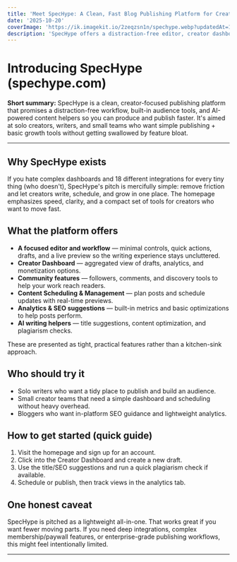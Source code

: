 ```yaml
---
title: 'Meet SpecHype: A Clean, Fast Blog Publishing Platform for Creators'
date: '2025-10-20'
coverImage: 'https://ik.imagekit.io/2zeqzsn1n/spechype.webp?updatedAt=1760966157680'
description: 'SpecHype offers a distraction-free editor, creator dashboard, and analytics to help creators publish faster and grow their audience.'
---
```


# Introducing SpecHype (spechype.com)

**Short summary:** SpecHype is a clean, creator-focused publishing platform that promises a distraction-free workflow, built-in audience tools, and AI-powered content helpers so you can produce and publish faster. It's aimed at solo creators, writers, and small teams who want simple publishing + basic growth tools without getting swallowed by feature bloat.

---

## Why SpecHype exists

If you hate complex dashboards and 18 different integrations for every tiny thing (who doesn't), SpecHype's pitch is mercifully simple: remove friction and let creators write, schedule, and grow in one place. The homepage emphasizes speed, clarity, and a compact set of tools for creators who want to move fast.

## What the platform offers

- **A focused editor and workflow** — minimal controls, quick actions, drafts, and a live preview so the writing experience stays uncluttered.
- **Creator Dashboard** — aggregated view of drafts, analytics, and monetization options.
- **Community features** — followers, comments, and discovery tools to help your work reach readers.
- **Content Scheduling & Management** — plan posts and schedule updates with real-time previews.
- **Analytics & SEO suggestions** — built-in metrics and basic optimizations to help posts perform.
- **AI writing helpers** — title suggestions, content optimization, and plagiarism checks.

These are presented as tight, practical features rather than a kitchen-sink approach.

## Who should try it

- Solo writers who want a tidy place to publish and build an audience.
- Small creator teams that need a simple dashboard and scheduling without heavy overhead.
- Bloggers who want in-platform SEO guidance and lightweight analytics.

## How to get started (quick guide)

1. Visit the homepage and sign up for an account.
2. Click into the Creator Dashboard and create a new draft.
3. Use the title/SEO suggestions and run a quick plagiarism check if available.
4. Schedule or publish, then track views in the analytics tab.

## One honest caveat

SpecHype is pitched as a lightweight all-in-one. That works great if you want fewer moving parts. If you need deep integrations, complex membership/paywall features, or enterprise-grade publishing workflows, this might feel intentionally limited.

---
